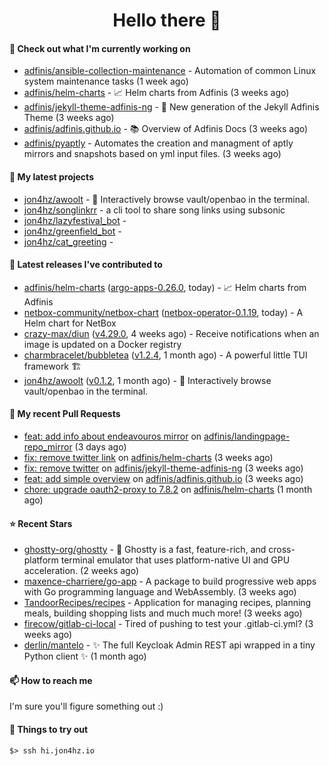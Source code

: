 <h1 align=center>Hello there 👋</h1>

#### 👷 Check out what I'm currently working on

- [adfinis/ansible-collection-maintenance](https://github.com/adfinis/ansible-collection-maintenance) - Automation of common Linux system maintenance tasks (1 week ago)
- [adfinis/helm-charts](https://github.com/adfinis/helm-charts) - 📈 Helm charts from Adfinis (3 weeks ago)
- [adfinis/jekyll-theme-adfinis-ng](https://github.com/adfinis/jekyll-theme-adfinis-ng) - 💅 New generation of the Jekyll Adfinis Theme (3 weeks ago)
- [adfinis/adfinis.github.io](https://github.com/adfinis/adfinis.github.io) - 📚️ Overview of Adfinis Docs (3 weeks ago)
- [adfinis/pyaptly](https://github.com/adfinis/pyaptly) - Automates the creation and managment of aptly mirrors and snapshots based on yml input files. (3 weeks ago)

#### 🌱 My latest projects

- [jon4hz/awoolt](https://github.com/jon4hz/awoolt) - 🐺 Interactively browse vault/openbao in the terminal.
- [jon4hz/songlinkrr](https://github.com/jon4hz/songlinkrr) - a cli tool to share song links using subsonic
- [jon4hz/lazyfestival_bot](https://github.com/jon4hz/lazyfestival_bot) - 
- [jon4hz/greenfield_bot](https://github.com/jon4hz/greenfield_bot) - 
- [jon4hz/cat_greeting](https://github.com/jon4hz/cat_greeting) - 

#### 🔭 Latest releases I've contributed to

- [adfinis/helm-charts](https://github.com/adfinis/helm-charts) ([argo-apps-0.26.0](https://github.com/adfinis/helm-charts/releases/tag/argo-apps-0.26.0), today) - 📈 Helm charts from Adfinis
- [netbox-community/netbox-chart](https://github.com/netbox-community/netbox-chart) ([netbox-operator-0.1.19](https://github.com/netbox-community/netbox-chart/releases/tag/netbox-operator-0.1.19), today) - A Helm chart for NetBox
- [crazy-max/diun](https://github.com/crazy-max/diun) ([v4.29.0](https://github.com/crazy-max/diun/releases/tag/v4.29.0), 4 weeks ago) - Receive notifications when an image is updated on a Docker registry
- [charmbracelet/bubbletea](https://github.com/charmbracelet/bubbletea) ([v1.2.4](https://github.com/charmbracelet/bubbletea/releases/tag/v1.2.4), 1 month ago) - A powerful little TUI framework 🏗
- [jon4hz/awoolt](https://github.com/jon4hz/awoolt) ([v0.1.2](https://github.com/jon4hz/awoolt/releases/tag/v0.1.2), 1 month ago) - 🐺 Interactively browse vault/openbao in the terminal.

#### 🔨 My recent Pull Requests

- [feat: add info about endeavouros mirror](https://github.com/adfinis/landingpage-repo_mirror/pull/147) on [adfinis/landingpage-repo_mirror](https://github.com/adfinis/landingpage-repo_mirror) (3 days ago)
- [fix: remove twitter link](https://github.com/adfinis/helm-charts/pull/1358) on [adfinis/helm-charts](https://github.com/adfinis/helm-charts) (3 weeks ago)
- [fix: remove twitter](https://github.com/adfinis/jekyll-theme-adfinis-ng/pull/1) on [adfinis/jekyll-theme-adfinis-ng](https://github.com/adfinis/jekyll-theme-adfinis-ng) (3 weeks ago)
- [feat: add simple overview](https://github.com/adfinis/adfinis.github.io/pull/1) on [adfinis/adfinis.github.io](https://github.com/adfinis/adfinis.github.io) (3 weeks ago)
- [chore: upgrade oauth2-proxy to 7.8.2](https://github.com/adfinis/helm-charts/pull/1356) on [adfinis/helm-charts](https://github.com/adfinis/helm-charts) (1 month ago)

#### ⭐ Recent Stars

- [ghostty-org/ghostty](https://github.com/ghostty-org/ghostty) - 👻 Ghostty is a fast, feature-rich, and cross-platform terminal emulator that uses platform-native UI and GPU acceleration. (2 weeks ago)
- [maxence-charriere/go-app](https://github.com/maxence-charriere/go-app) - A package to build progressive web apps with Go programming language and WebAssembly. (3 weeks ago)
- [TandoorRecipes/recipes](https://github.com/TandoorRecipes/recipes) - Application for managing recipes, planning meals, building shopping lists and much much more! (3 weeks ago)
- [firecow/gitlab-ci-local](https://github.com/firecow/gitlab-ci-local) - Tired of pushing to test your .gitlab-ci.yml? (3 weeks ago)
- [derlin/mantelo](https://github.com/derlin/mantelo) - ✨ The full Keycloak Admin REST api wrapped in a tiny Python client ✨ (1 month ago)

#### 📫 How to reach me
I'm sure you'll figure something out :)

#### 👀 Things to try out
```
$> ssh hi.jon4hz.io
```